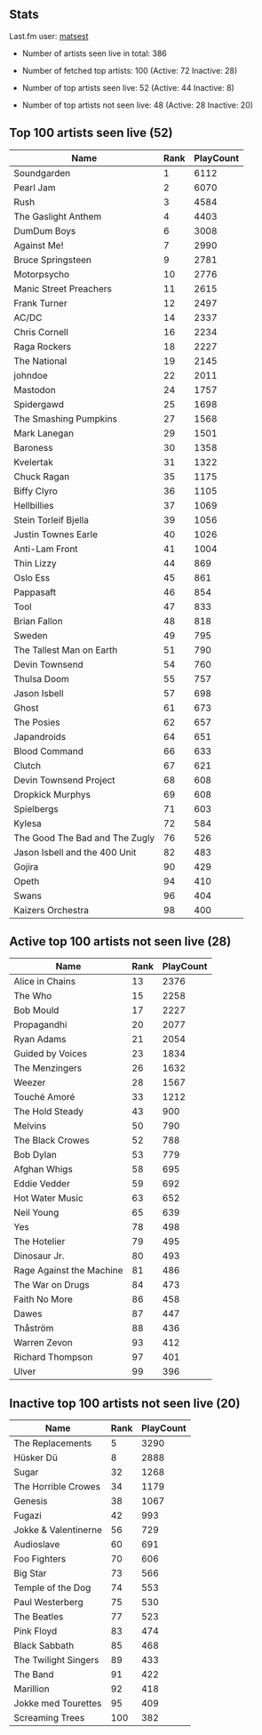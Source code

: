 ## Stats 


Last.fm user: [matsest](https://www.last.fm/user/matsest)

- Number of artists seen live in total: 386

- Number of fetched top artists: 100 (Active: 72 Inactive: 28)

- Number of top artists seen live: 52 (Active: 44 Inactive: 8)

- Number of top artists not seen live: 48 (Active: 28 Inactive: 20)

## Top 100 artists seen live (52)

Name                           | Rank | PlayCount
------------------------------ | ---- | ---------
Soundgarden                    | 1    | 6112     
Pearl Jam                      | 2    | 6070     
Rush                           | 3    | 4584     
The Gaslight Anthem            | 4    | 4403     
DumDum Boys                    | 6    | 3008     
Against Me!                    | 7    | 2990     
Bruce Springsteen              | 9    | 2781     
Motorpsycho                    | 10   | 2776     
Manic Street Preachers         | 11   | 2615     
Frank Turner                   | 12   | 2497     
AC/DC                          | 14   | 2337     
Chris Cornell                  | 16   | 2234     
Raga Rockers                   | 18   | 2227     
The National                   | 19   | 2145     
johndoe                        | 22   | 2011     
Mastodon                       | 24   | 1757     
Spidergawd                     | 25   | 1698     
The Smashing Pumpkins          | 27   | 1568     
Mark Lanegan                   | 29   | 1501     
Baroness                       | 30   | 1358     
Kvelertak                      | 31   | 1322     
Chuck Ragan                    | 35   | 1175     
Biffy Clyro                    | 36   | 1105     
Hellbillies                    | 37   | 1069     
Stein Torleif Bjella           | 39   | 1056     
Justin Townes Earle            | 40   | 1026     
Anti-Lam Front                 | 41   | 1004     
Thin Lizzy                     | 44   | 869      
Oslo Ess                       | 45   | 861      
Pappasaft                      | 46   | 854      
Tool                           | 47   | 833      
Brian Fallon                   | 48   | 818      
Sweden                         | 49   | 795      
The Tallest Man on Earth       | 51   | 790      
Devin Townsend                 | 54   | 760      
Thulsa Doom                    | 55   | 757      
Jason Isbell                   | 57   | 698      
Ghost                          | 61   | 673      
The Posies                     | 62   | 657      
Japandroids                    | 64   | 651      
Blood Command                  | 66   | 633      
Clutch                         | 67   | 621      
Devin Townsend Project         | 68   | 608      
Dropkick Murphys               | 69   | 608      
Spielbergs                     | 71   | 603      
Kylesa                         | 72   | 584      
The Good The Bad and The Zugly | 76   | 526      
Jason Isbell and the 400 Unit  | 82   | 483      
Gojira                         | 90   | 429      
Opeth                          | 94   | 410      
Swans                          | 96   | 404      
Kaizers Orchestra              | 98   | 400      

## Active top 100 artists not seen live (28)

Name                     | Rank | PlayCount
------------------------ | ---- | ---------
Alice in Chains          | 13   | 2376     
The Who                  | 15   | 2258     
Bob Mould                | 17   | 2227     
Propagandhi              | 20   | 2077     
Ryan Adams               | 21   | 2054     
Guided by Voices         | 23   | 1834     
The Menzingers           | 26   | 1632     
Weezer                   | 28   | 1567     
Touché Amoré             | 33   | 1212     
The Hold Steady          | 43   | 900      
Melvins                  | 50   | 790      
The Black Crowes         | 52   | 788      
Bob Dylan                | 53   | 779      
Afghan Whigs             | 58   | 695      
Eddie Vedder             | 59   | 692      
Hot Water Music          | 63   | 652      
Neil Young               | 65   | 639      
Yes                      | 78   | 498      
The Hotelier             | 79   | 495      
Dinosaur Jr.             | 80   | 493      
Rage Against the Machine | 81   | 486      
The War on Drugs         | 84   | 473      
Faith No More            | 86   | 458      
Dawes                    | 87   | 447      
Thåström                 | 88   | 436      
Warren Zevon             | 93   | 412      
Richard Thompson         | 97   | 401      
Ulver                    | 99   | 396      

## Inactive top 100 artists not seen live (20)

Name                 | Rank | PlayCount
-------------------- | ---- | ---------
The Replacements     | 5    | 3290     
Hüsker Dü            | 8    | 2888     
Sugar                | 32   | 1268     
The Horrible Crowes  | 34   | 1179     
Genesis              | 38   | 1067     
Fugazi               | 42   | 993      
Jokke & Valentinerne | 56   | 729      
Audioslave           | 60   | 691      
Foo Fighters         | 70   | 606      
Big Star             | 73   | 566      
Temple of the Dog    | 74   | 553      
Paul Westerberg      | 75   | 530      
The Beatles          | 77   | 523      
Pink Floyd           | 83   | 474      
Black Sabbath        | 85   | 468      
The Twilight Singers | 89   | 433      
The Band             | 91   | 422      
Marillion            | 92   | 418      
Jokke med Tourettes  | 95   | 409      
Screaming Trees      | 100  | 382      
